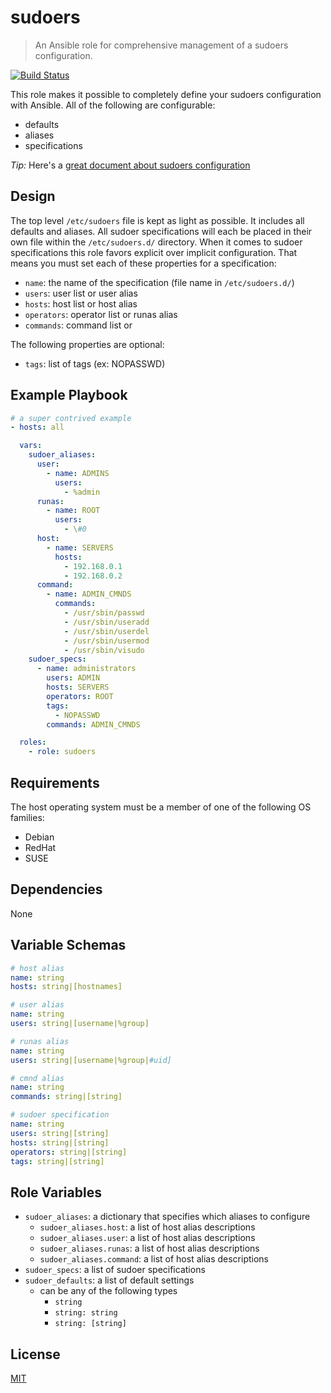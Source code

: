# sudoers
> An Ansible role for comprehensive management of a sudoers configuration.

[![Build Status](https://travis-ci.org/wtcross/ansible-sudoers.svg?branch=master)](https://travis-ci.org/wtcross/ansible-sudoers)

This role makes it possible to completely define your sudoers configuration with Ansible. All of the following are configurable:
- defaults
- aliases
- specifications

*Tip:* Here's a [great document about sudoers configuration](https://help.ubuntu.com/community/Sudoers)

## Design
The top level `/etc/sudoers` file is kept as light as possible. It includes all defaults and aliases. All sudoer specifications will each be placed in their own file within the `/etc/sudoers.d/` directory. When it comes to sudoer specifications this role favors explicit over implicit configuration. That means you must set each of these properties for a specification:
- `name`: the name of the specification (file name in `/etc/sudoers.d/`)
- `users`: user list or user alias
- `hosts`: host list or host alias
- `operators`: operator list or runas alias
- `commands`: command list or

The following properties are optional:
- `tags`: list of tags (ex: NOPASSWD)

## Example Playbook
```yaml
# a super contrived example
- hosts: all

  vars:
    sudoer_aliases:
      user:
        - name: ADMINS
          users:
            - %admin
      runas:
        - name: ROOT
          users:
            - \#0
      host:
        - name: SERVERS
          hosts:
            - 192.168.0.1
            - 192.168.0.2
      command:
        - name: ADMIN_CMNDS
          commands:
            - /usr/sbin/passwd
            - /usr/sbin/useradd
            - /usr/sbin/userdel
            - /usr/sbin/usermod
            - /usr/sbin/visudo
    sudoer_specs:
      - name: administrators
        users: ADMIN
        hosts: SERVERS
        operators: ROOT
        tags:
          - NOPASSWD
        commands: ADMIN_CMNDS

  roles:
    - role: sudoers
```

## Requirements
The host operating system must be a member of one of the following OS families:

- Debian
- RedHat
- SUSE

## Dependencies
None

## Variable Schemas
```yaml
# host alias
name: string
hosts: string|[hostnames]

# user alias
name: string
users: string|[username|%group]

# runas alias
name: string
users: string|[username|%group|#uid]

# cmnd alias
name: string
commands: string|[string]

# sudoer specification
name: string
users: string|[string]
hosts: string|[string]
operators: string|[string]
tags: string|[string]
```

## Role Variables
- `sudoer_aliases`: a dictionary that specifies which aliases to configure
  - `sudoer_aliases.host`: a list of host alias descriptions
  - `sudoer_aliases.user`: a list of host alias descriptions
  - `sudoer_aliases.runas`: a list of host alias descriptions
  - `sudoer_aliases.command`: a list of host alias descriptions
- `sudoer_specs`: a list of sudoer specifications
- `sudoer_defaults`: a list of default settings
  - can be any of the following types
    - `string`
    - `string: string`
    - `string: [string]`

## License
[MIT](LICENSE)
